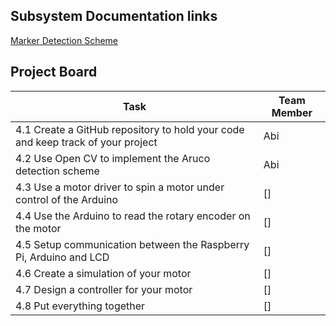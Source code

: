 ## Subsystem Documentation links
[Marker Detection Scheme](https://github.com/abimartho/SEED/blob/main/Mini_Project/cv/cv_readme.txt)
## Project Board
| Task | Team Member |
| --- | --- |
| 4.1 Create a GitHub repository to hold your code and keep track of your project | Abi |
| 4.2 Use Open CV to implement the Aruco detection scheme | Abi |
| 4.3 Use a motor driver to spin a motor under control of the Arduino | [] |
| 4.4 Use the Arduino to read the rotary encoder on the motor  | [] |
| 4.5 Setup communication between the Raspberry Pi, Arduino and LCD  | [] |
| 4.6 Create a simulation of your motor  | [] |
| 4.7 Design a controller for your motor  | [] |
| 4.8 Put everything together  | [] |
